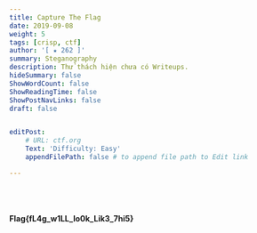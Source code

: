 ```yaml
---
title: Capture The Flag
date: 2019-09-08
weight: 5
tags: [crisp, ctf]
author: '[ ★ 262 ]​​'
summary: Steganography
description: Thử thách hiện chưa có Writeups.
hideSummary: false
ShowWordCount: false
ShowReadingTime: false
ShowPostNavLinks: false
draft: false


editPost:
    # URL: ctf.org
    Text: 'Difficulty: Easy'
    appendFilePath: false # to append file path to Edit link

---
```

\
\
\
​
**Flag{fL4g_w1LL_lo0k_Lik3_7hi5}**
\
\
​